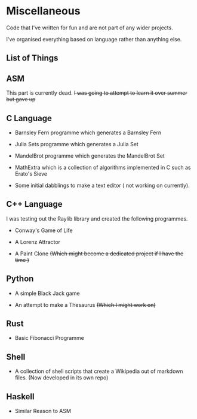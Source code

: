 # Miscellaneous
Code that I've written for fun and are not part of any wider projects.

I've organised everything based on language rather than anything else.

## List of Things

## ASM
 
This part is currently dead. ~~I was going to attempt to learn it over summer but gave up~~



## C Language
 
- Barnsley Fern programme which generates a Barnsley Fern

- Julia Sets programme which generates a Julia Set

- MandelBrot programme which generates the MandelBrot Set

- MathExtra which is a collection of algorithms implemented in C such as Erato's Sieve

- Some initial dabblings to make a text editor ( not working on currently).


## C++ Language
 
I was testing out the Raylib library and created the following programmes.

- Conway's Game of Life

- A Lorenz Attractor

- A Paint Clone ~~(Which might become a dedicated project if I have the time )~~

## Python

- A simple Black Jack game

- An attempt to make a Thesaurus ~~(Which I might work on)~~

## Rust

- Basic Fibonacci Programme

## Shell 

- A collection of shell scripts that create a Wikipedia out of markdown files. (Now developed in its own repo)

## Haskell

- Similar Reason to ASM
